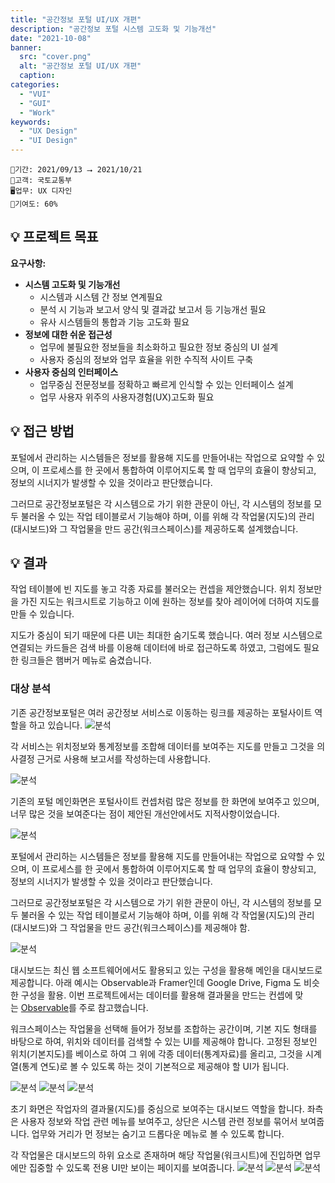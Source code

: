 ```yaml
---
title: "공간정보 포털 UI/UX 개편"
description: "공간정보 포털 시스템 고도화 및 기능개선"
date: "2021-10-08"
banner:
  src: "cover.png"
  alt: "공간정보 포털 UI/UX 개편"
  caption: 
categories:
  - "VUI"
  - "GUI"
  - "Work"
keywords:
  - "UX Design"
  - "UI Design"
---
```

```
📅기간: 2021/09/13 ⭢ 2021/10/21
🤝고객: 국토교통부
🖥️업무: UX 디자인
🎯기여도: 60%
```

## 💡 프로젝트 목표
**요구사항:**

- **시스템 고도화 및 기능개선**
    - 시스템과 시스템 간 정보 연계필요
    - 분석 시 기능과 보고서 양식 및 결과값 보고서 등 기능개선 필요
    - 유사 시스템들의 통합과 기능 고도화 필요
- **정보에 대한 쉬운 접근성**
    - 업무에 불필요한 정보들을 최소화하고 필요한 정보 중심의 UI 설계
    - 사용자 중심의 정보와 업무 효율을 위한 수직적 사이트 구축
- **사용자 중심의 인터페이스**
    - 업무중심 전문정보를 정확하고 빠르게 인식할 수 있는 인터페이스 설계
    - 업무 사용자 위주의 사용자경험(UX)고도화 필요

## 💡 접근 방법
포털에서 관리하는 시스템들은 정보를 활용해 지도를 만들어내는 작업으로 요약할 수 있으며, 이 프로세스를 한 곳에서 통합하여 이루어지도록 할 때 업무의 효율이 향상되고, 정보의 시너지가 발생할 수 있을 것이라고 판단했습니다.

그러므로 공간정보포털은 각 시스템으로 가기 위한 관문이 아닌, 각 시스템의 정보를 모두 불러올 수 있는 작업 테이블로서 기능해야 하며, 이를 위해 각 작업물(지도)의 관리(대시보드)와 그 작업물을 만드 공간(워크스페이스)를 제공하도록 설계했습니다.

## 💡 결과
작업 테이블에 빈 지도를 놓고 각종 자료를 불러오는 컨셉을 제안했습니다. 위치 정보만을 가진 지도는 워크시트로 기능하고 이에 원하는 정보를 찾아 레이어에 더하여 지도를 만들 수 있습니다.

지도가 중심이 되기 때문에 다른 UI는 최대한 숨기도록 했습니다. 여러 정보 시스템으로 연결되는 카드들은 검색 바를 이용해 데이터에 바로 접근하도록 하였고, 그럼에도 필요한 링크들은 햄버거 메뉴로 숨겼습니다.

### 대상 분석

기존 공간정보포털은 여러 공간정보 서비스로 이동하는 링크를 제공하는 포털사이트 역할을 하고 있습니다.
![분석](NSDI-UX-001.png)

각 서비스는 위치정보와 통계정보를 조합해 데이터를 보여주는 지도를 만들고 그것을 의사결정 근거로 사용해 보고서를 작성하는데 사용합니다.

![분석](NSDI-UX-002.png)

기존의 포털 메인화면은 포털사이트 컨셉처럼 많은 정보를 한 화면에 보여주고 있으며, 너무 많은 것을 보여준다는 점이 제안된 개선안에서도 지적사항이었습니다.

![분석](NSDI-UX-003.png)

포털에서 관리하는 시스템들은 정보를 활용해 지도를 만들어내는 작업으로 요약할 수 있으며, 이 프로세스를 한 곳에서 통합하여 이루어지도록 할 때 업무의 효율이 향상되고, 정보의 시너지가 발생할 수 있을 것이라고 판단했습니다.

그러므로 공간정보포털은 각 시스템으로 가기 위한 관문이 아닌, 각 시스템의 정보를 모두 불러올 수 있는 작업 테이블로서 기능해야 하며, 이를 위해 각 작업물(지도)의 관리(대시보드)와 그 작업물을 만드 공간(워크스페이스)를 제공해야 함.

![분석](NSDI-UX-004.png)

대시보드는 최신 웹 소프트웨어에서도 활용되고 있는 구성을 활용해 메인을 대시보드로 제공합니다. 아래 예시는 Observable과 Framer인데 Google Drive, Figma 도 비슷한 구성을 활용. 이번 프로젝트에서는 데이터를 활용해 결과물을 만드는 컨셉에 맞는 [Observable](https://observablehq.com/)를 주로 참고했습니다.

워크스페이스는 작업물을 선택해 들어가 정보를 조합하는 공간이며, 기본 지도 형태를 바탕으로 하여, 위치와 데이터를 검색할 수 있는 UI를 제공해야 합니다. 고정된 정보인 위치(기본지도)를 베이스로 하여 그 위에 각종 데이터(통계자료)를 올리고, 그것을 시계열(통계 연도)로 볼 수 있도록 하는 것이 기본적으로 제공해야 할 UI가 됩니다.

![분석](NSDI-UX-005.png)
![분석](NSDI-UX-006.png)
![분석](NSDI-UX-007.png)

초기 화면은 작업자의 결과물(지도)를 중심으로 보여주는 대시보드 역할을 합니다. 좌측은 사용자 정보와 작업 관련 메뉴를 보여주고, 상단은 시스템 관련 정보를 묶어서 보여줍니다. 업무와 거리가 먼 정보는 숨기고 드롭다운 메뉴로 볼 수 있도록 합니다.

각 작업물은 대시보드의 하위 요소로 존재하며 해당 작업물(워크시트)에 진입하면 업무에만 집중할 수 있도록 전용 UI만 보이는 페이지를 보여줍니다.
![분석](NSDI-UX-008.png)
![분석](NSDI-UX-009.png)
![분석](NSDI-UX-010.png)